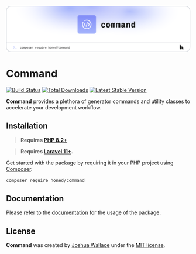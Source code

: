 <a href="https://honed.dev/command">
    <picture>
        <source media="(prefers-color-scheme: dark)" srcset="art/header-dark.png">
        <img alt="" src="art/header-light.png">
    </picture>
</a>

# Command

<p>
    <a href="https://github.com/honedlabs/command/actions"><img src="https://github.com/honedlabs/command/actions/workflows/tests.yml/badge.svg" alt="Build Status"></a>
    <a href="https://packagist.org/packages/honed/command"><img src="https://img.shields.io/packagist/dt/honed/command" alt="Total Downloads"></a>
    <a href="https://packagist.org/packages/honed/command"><img src="https://img.shields.io/packagist/v/honed/command" alt="Latest Stable Version"></a>
</p>

**Command** provides a plethora of generator commands and utility classes to accelerate your development workflow.

## Installation

> **Requires [PHP 8.2+](https://php.net/releases/)**

> **Requires [Laravel 11+](https://laravel.com/docs/releases).**

Get started with the package by requiring it in your PHP project using [Composer](https://getcomposer.org/).

```bash
composer require honed/command
```

## Documentation

Please refer to the [documentation](https://honed.dev/command) for the usage of the package.

## License

**Command** was created by [Joshua Wallace](https://joshua-wallace.com) under the [MIT license](https://opensource.org/licenses/MIT).